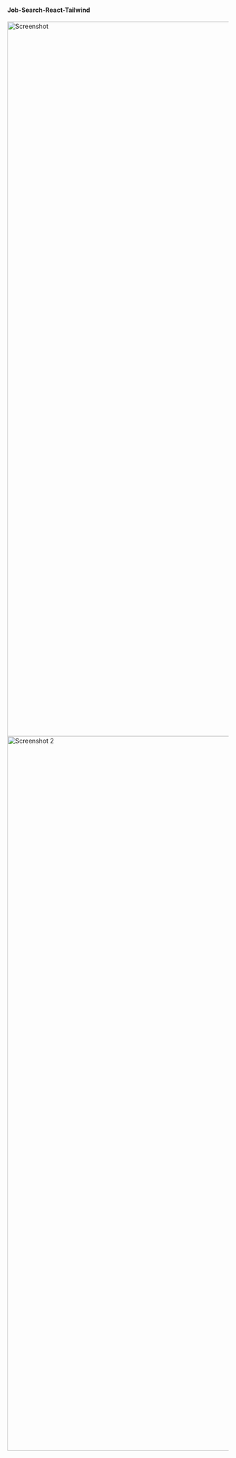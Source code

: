 #### Job-Search-React-Tailwind


<img width="1624" alt="Screenshot" src="https://user-images.githubusercontent.com/106912785/228109249-47dc2341-14d3-4f14-bf46-7480f07f9e7f.png">


<img width="1624" alt="Screenshot 2" src="https://user-images.githubusercontent.com/106912785/228109631-f7b042ef-2566-4ade-82eb-9ead0e0bf03b.png">
